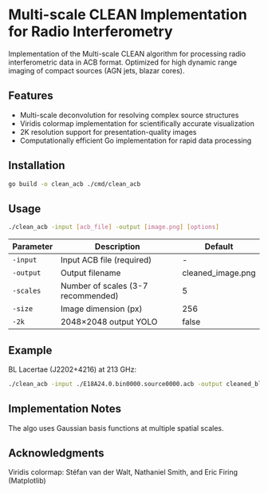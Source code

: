 # Multi-scale CLEAN Implementation for Radio Interferometry

Implementation of the Multi-scale CLEAN algorithm for processing radio interferometric data in ACB format. Optimized for high dynamic range imaging of compact sources (AGN jets, blazar cores).

## Features
- Multi-scale deconvolution for resolving complex source structures
- Viridis colormap implementation for scientifically accurate visualization
- 2K resolution support for presentation-quality images
- Computationally efficient Go implementation for rapid data processing

## Installation
```bash
go build -o clean_acb ./cmd/clean_acb
```

## Usage
```bash
./clean_acb -input [acb_file] -output [image.png] [options]
```

| Parameter | Description | Default |
|-----------|-------------|---------|
| `-input`  | Input ACB file (required) | - |
| `-output` | Output filename | cleaned_image.png |
| `-scales` | Number of scales (3-7 recommended) | 5 |
| `-size`   | Image dimension (px) | 256 |
| `-2k`     | 2048×2048 output YOLO | false |

## Example
BL Lacertae (J2202+4216) at 213 GHz:
```bash
./clean_acb -input ./E18A24.0.bin0000.source0000.acb -output cleaned_bllac.png -size 128 -scales 3
```

## Implementation Notes
The algo uses Gaussian basis functions at multiple spatial scales.

## Acknowledgments
Viridis colormap: Stéfan van der Walt, Nathaniel Smith, and Eric Firing (Matplotlib)
